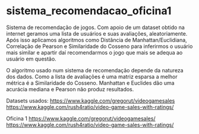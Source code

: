 # sistema_recomendacao_oficina1

Sistema de recomendação de jogos. Com apoio de um dataset obtido na internet geramos uma lista de usuários e suas avaliações, aleatoriamente. Após isso aplicamos algoritmos como Distância de Manhattan/Euclidiana, Correlação de Pearson e Similaridade do Cosseno para inferirmos o usuário mais similar e apartir daí recomendarmos o jogo que mais se adequa ao usuário em questão. 

O algoritmo usado num sistema de recomendação depende da natureza dos dados. Como a lista de avaliações é uma matriz esparsa a melhor métrica é a Similaridade do Cosseno. Manhattan e Euclides dão uma acurácia mediana e Pearson não produz resultados. 

Datasets usados:
https://www.kaggle.com/gregorut/videogamesales
https://www.kaggle.com/rush4ratio/video-game-sales-with-ratings/

Oficina 1
https://www.kaggle.com/gregorut/videogamesales/
https://www.kaggle.com/rush4ratio/video-game-sales-with-ratings/
